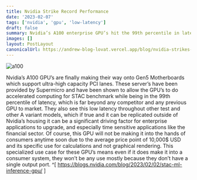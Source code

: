 ```yaml
---
title: Nvidia Strike Record Performance
date: '2023-02-07'
tags: ['nvidia', 'gpu', 'low-latency']
draft: false
summary: Nvidia’s A100 enterprise GPU’s hit the 99th percentile in latency!
images: []
layout: PostLayout
canonicalUrl: https://andrew-blog-lovat.vercel.app/blog/nvidia-strikes-record-performance
---
```


![a100](/static/images/nvidia-a100.jpg)

Nvidia’s A100 GPU’s are finally making their way onto Gen5 Motherboards which support ultra-high capacity PCI lanes. These server’s have been provided by Supermicro and have been shown to allow the GPU’s to do accelerated computing for STAC benchmark while being in the 99th percentile of latency, which is far beyond any competitor and any previous GPU to market. They also see this low latency throughout other test and other A variant models, which if true and it can be replicated outside of Nvidia’s housing it can be a significant driving factor for enterprise applications to upgrade, and especially time sensitive applications like the financial sector. Of course, this GPU will not be making it into the hands of consumers anytime soon due to the average price point of 10,000$ USD and its specific use for calculations and not graphical rendering. This specialized use case for these GPU’s means even if it does make it into a consumer system, they won’t be any use mostly because they don’t have a single output port. ^[ https://blogs.nvidia.com/blog/2023/02/02/stac-ml-inference-gpu/ ]
